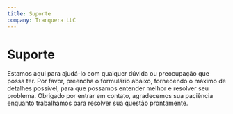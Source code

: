 ```yaml
---
title: Suporte
company: Tranquera LLC
---
```


# Suporte

Estamos aqui para ajudá-lo com qualquer dúvida ou preocupação que possa ter. Por favor, preencha o formulário abaixo, fornecendo o máximo de detalhes possível, para que possamos entender melhor e resolver seu problema. Obrigado por entrar em contato, agradecemos sua paciência enquanto trabalhamos para resolver sua questão prontamente.
